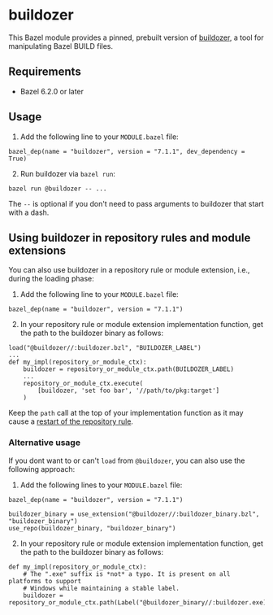 # buildozer

This Bazel module provides a pinned, prebuilt version of [buildozer](https://github.com/bazelbuild/buildtools/blob/master/buildozer/README.md), a tool for manipulating Bazel BUILD files.

## Requirements

* Bazel 6.2.0 or later

## Usage

1. Add the following line to your `MODULE.bazel` file:

```starlark
bazel_dep(name = "buildozer", version = "7.1.1", dev_dependency = True)
```

2. Run buildozer via `bazel run`:

```shell
bazel run @buildozer -- ...
```

The `--` is optional if you don't need to pass arguments to buildozer that start with a dash.

## Using buildozer in repository rules and module extensions

You can also use buildozer in a repository rule or module extension, i.e., during the loading phase:

1. Add the following line to your `MODULE.bazel` file:

```starlark
bazel_dep(name = "buildozer", version = "7.1.1")
``````

2. In your repository rule or module extension implementation function, get the path to the buildozer binary as follows:

```starlark
load("@buildozer//:buildozer.bzl", "BUILDOZER_LABEL")
...
def my_impl(repository_or_module_ctx):
    buildozer = repository_or_module_ctx.path(BUILDOZER_LABEL)
    ...
    repository_or_module_ctx.execute(
        [buildozer, 'set foo bar', '//path/to/pkg:target']
    )
```

Keep the `path` call at the top of your implementation function as it may cause a [restart of the repository rule](https://bazel.build/extending/repo#restarting_the_implementation_function).

### Alternative usage

If you dont want to or can't `load` from `@buildozer`, you can also use the following approach:

1. Add the following lines to your `MODULE.bazel` file:

```starlark
bazel_dep(name = "buildozer", version = "7.1.1")

buildozer_binary = use_extension("@buildozer//:buildozer_binary.bzl", "buildozer_binary")
use_repo(buildozer_binary, "buildozer_binary")
```

2. In your repository rule or module extension implementation function, get the path to the buildozer binary as follows:

```starlark
def my_impl(repository_or_module_ctx):
    # The ".exe" suffix is *not* a typo. It is present on all platforms to support
    # Windows while maintaining a stable label.
    buildozer = repository_or_module_ctx.path(Label("@buildozer_binary//:buildozer.exe))
```
